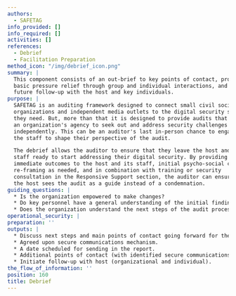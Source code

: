 ```yaml
---
authors:
  - SAFETAG
info_provided: []
info_required: []
activities: []
references:
  - Debrief
  - Facilitation Preparation
method_icon: "/img/debrief_icon.png"
summary: |
  This component consists of an out-brief to key points of contact, providing
  basic pressure relief through group and individual interactions, and planning
  future follow-up with the host and key individuals.
purpose: |
  SAFETAG is an auditing framework designed to connect small civil society
  organizations and independent media outlets to the digital security services
  they need. But, more than that it is designed to provide audits that increase
  an organization's agency to seek out and address security challenges
  independently. This can be an auditor's last in-person chance to engage with
  the staff to shape their perspective of the audit.

  The debrief allows the auditor to ensure that they leave the host and its
  staff ready to start addressing their digital security. By providing some
  immediate outcomes to the host and its staff, initial psycho-social care and
  re-framing as needed, and in combination with training or security
  consultation in the Responsive Support section, the auditor can ensure that
  the host sees the audit as a guide instead of a condemnation.
guiding_questions: |
  * Is the organization empowered to make changes?
  * Do key personnel have a general understanding of the initial findings?
  * Does the organization understand the next steps of the audit process?
operational_security: |
preparation: ''
outputs: |
  * Discuss next steps and main points of contact going forward for the host.
  * Agreed upon secure communications mechanism.
  * A date scheduled for sending in the report.
  * Additional points of contact (with identified secure communications channels) if needed.
  * Initiate follow-up with host (organizational and individual).
the_flow_of_information: ''
position: 160
title: Debrief
---
```

